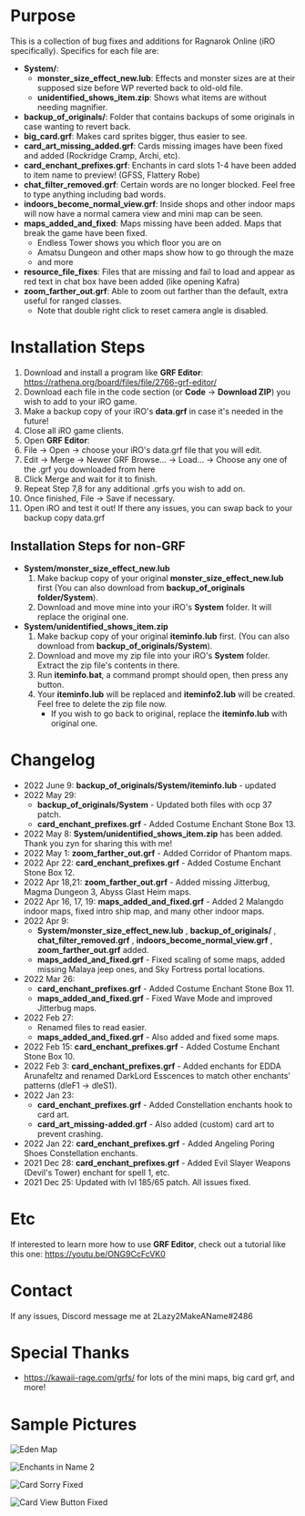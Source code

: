 # Purpose #
This is a collection of bug fixes and additions for Ragnarok Online (iRO specifically). Specifics for each file are:
- **System/**: 
  - **monster_size_effect_new.lub**: Effects and monster sizes are at their supposed size before WP reverted back to old-old file.
  - **unidentified_shows_item.zip**: Shows what items are without needing magnifier. 
- **backup_of_originals/**: Folder that contains backups of some originals in case wanting to revert back.
- **big_card.grf**: Makes card sprites bigger, thus easier to see.
- **card_art_missing_added.grf**: Cards missing images have been fixed and added (Rockridge Cramp, Archi, etc).
- **card_enchant_prefixes.grf**: Enchants in card slots 1-4 have been added to item name to preview! (GFSS, Flattery Robe)
- **chat_filter_removed.grf**: Certain words are no longer blocked. Feel free to type anything including bad words.
- **indoors_become_normal_view.grf**: Inside shops and other indoor maps will now have a normal camera view and mini map can be seen.
- **maps_added_and_fixed**: Maps missing have been added. Maps that break the game have been fixed.
  - Endless Tower shows you which floor you are on
  - Amatsu Dungeon and other maps show how to go through the maze
  - and more
- **resource_file_fixes**: Files that are missing and fail to load and appear as red text in chat box have been added (like opening Kafra)
- **zoom_farther_out.grf**: Able to zoom out farther than the default, extra useful for ranged classes.
  - Note that double right click to reset camera angle is disabled.

# Installation Steps #
1. Download and install a program like **GRF Editor**: https://rathena.org/board/files/file/2766-grf-editor/
2. Download each file in the code section (or **Code** -> **Download ZIP**) you wish to add to your iRO game.
3. Make a backup copy of your iRO's **data.grf** in case it's needed in the future!
4. Close all iRO game clients.
5. Open **GRF Editor**:
6. File -> Open -> choose your iRO's data.grf file that you will edit.
7. Edit -> Merge -> Newer GRF Browse... -> Load... -> Choose any one of the .grf you downloaded from here
8. Click Merge and wait for it to finish.
9. Repeat Step 7,8 for any additional .grfs you wish to add on.
10. Once finished, File -> Save if necessary.
11. Open iRO and test it out! If there any issues, you can swap back to your backup copy data.grf

## Installation Steps for non-GRF ##
- **System/monster_size_effect_new.lub**
  1. Make backup copy of your original **monster_size_effect_new.lub** first (You can also download from **backup_of_originals folder/System**).
  2. Download and move mine into your iRO's **System** folder. It will replace the original one.
- **System/unidentified_shows_item.zip**
  1. Make backup copy of your original **iteminfo.lub** first. (You can also download from **backup_of_originals/System**).
  2. Download and move my zip file into your iRO's **System** folder. Extract the zip file's contents in there.
  3. Run **iteminfo.bat**, a command prompt should open, then press any button.
  4. Your **iteminfo.lub** will be replaced and **iteminfo2.lub** will be created. Feel free to delete the zip file now.
      - If you wish to go back to original, replace the **iteminfo.lub** with original one.

# Changelog #
- 2022 June 9: **backup_of_originals/System/iteminfo.lub** - updated
- 2022 May 29: 
  - **backup_of_originals/System** - Updated both files with ocp 37 patch.
  - **card_enchant_prefixes.grf** - Added Costume Enchant Stone Box 13.
- 2022 May 8: **System/unidentified_shows_item.zip** has been added. Thank you zyn for sharing this with me!
- 2022 May 1: **zoom_farther_out.grf** - Added Corridor of Phantom maps.
- 2022 Apr 22: **card_enchant_prefixes.grf** - Added Costume Enchant Stone Box 12.
- 2022 Apr 18,21: **zoom_farther_out.grf** - Added missing Jitterbug, Magma Dungeon 3, Abyss Glast Heim maps.
- 2022 Apr 16, 17, 19: **maps_added_and_fixed.grf** - Added 2 Malangdo indoor maps, fixed intro ship map, and many other indoor maps.
- 2022 Apr 9: 
  - **System/monster_size_effect_new.lub** , **backup_of_originals/** , **chat_filter_removed.grf** , **indoors_become_normal_view.grf** , **zoom_farther_out.grf** added.
  - **maps_added_and_fixed.grf** - Fixed scaling of some maps, added missing Malaya jeep ones, and Sky Fortress portal locations.
- 2022 Mar 26: 
  - **card_enchant_prefixes.grf** - Added Costume Enchant Stone Box 11. 
  - **maps_added_and_fixed.grf** - Fixed Wave Mode and improved Jitterbug maps.  
- 2022 Feb 27: 
  - Renamed files to read easier. 
  - **maps_added_and_fixed.grf** - Also added and fixed some maps.
- 2022 Feb 15: **card_enchant_prefixes.grf** - Added Costume Enchant Stone Box 10.
- 2022 Feb 3: **card_enchant_prefixes.grf** - Added enchants for EDDA Arunafeltz and renamed DarkLord Esscences to match other enchants' patterns (dleF1 -> dleS1). 
- 2022 Jan 23: 
  - **card_enchant_prefixes.grf** - Added Constellation enchants hook to card art. 
  - **card_art_missing-added.grf** - Also added (custom) card art to prevent crashing.  
- 2022 Jan 22: **card_enchant_prefixes.grf** - Added Angeling Poring Shoes Constellation enchants.  
- 2021 Dec 28: **card_enchant_prefixes.grf** - Added Evil Slayer Weapons (Devil's Tower) enchant for spell 1, etc.
- 2021 Dec 25: Updated with lvl 185/65 patch. All issues fixed.

# Etc #
If interested to learn more how to use **GRF Editor**, check out a tutorial like this one: https://youtu.be/ONG9CcFcVK0

# Contact #
If any issues, Discord message me at 2Lazy2MakeAName#2486

# Special Thanks #
- https://kawaii-rage.com/grfs/ for lots of the mini maps, big card grf, and more!

# Sample Pictures #
![Eden Map](https://user-images.githubusercontent.com/56460323/146634536-c895c854-828d-40f8-811f-27911659a1bb.jpg)

![Enchants in Name 2](https://user-images.githubusercontent.com/56460323/146634561-c6cf520a-8351-4543-a911-7cf4d1927c19.jpg)

![Card Sorry Fixed](https://user-images.githubusercontent.com/56460323/146634564-fe3ccbfc-f8fd-4dcb-81a9-0d90a09c4a95.jpg)

![Card View Button Fixed](https://user-images.githubusercontent.com/56460323/146634565-ec143402-b233-46ba-984a-0e619d251994.jpg)
